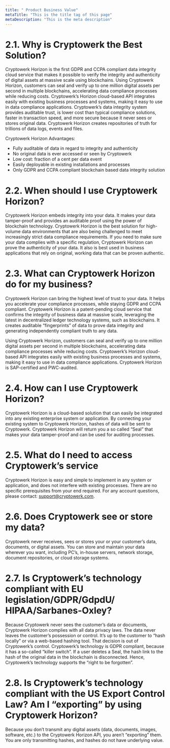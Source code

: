 ```yaml
---
title: " Product Business Value"
metaTitle: "This is the title tag of this page"
metaDescription: "This is the meta description"
---
```


# 2.1. Why is Cryptowerk the Best Solution?
Cryptowerk Horizon is the first GDPR and CCPA compliant data integrity cloud service that makes it possible to verify the integrity and authenticity of digital assets at massive scale using blockchains. Using Cryptowerk Horizon, customers can seal and verify up to one million digital assets per second in multiple blockchains, accelerating data compliance processes while reducing costs. Cryptowerk’s Horizon cloud-based API integrates easily with existing business processes and systems, making it easy to use in data compliance applications. Cryptowerk’s data integrity system provides auditable trust, is lower cost than typical compliance solutions, faster in transaction speed, and more secure because it never sees or stores original data. Cryptowerk Horizon creates repositories of truth for trillions of data logs, events and files.

Cryptowerk Horizon Advantages:
- Fully auditable of data in regard to integrity and authenticity
- No original data is ever accessed or seen by Cryptowerk
- Low cost: fraction of a cent per data event
- Easily deployable in existing installations and processes
- Only GDPR and CCPA compliant blockchain based data integrity solution

# 2.2. When should I use Cryptowerk Horizon?
Cryptowerk Horizon embeds integrity into your data. It makes your data tamper-proof and provides an auditable proof using the power of blockchain technology. Cryptowerk Horizon is the best solution for high-volume data environments that are also being challenged to meet increasingly strict data compliance requirements. If you need to make sure your data complies with a specific regulation, Cryptowerk Horizon can prove the authenticity of your data. It also is best used in business applications that rely on original, working data that can be proven authentic.

# 2.3. What can Cryptowerk Horizon do for my business?
Cryptowerk Horizon can bring the highest level of trust to your data. It helps you accelerate your compliance processes, while staying GDPR and CCPA compliant. Cryptowerk Horizon is a patent-pending cloud service that confirms the integrity of business data at massive scale, leveraging the latest in decentralized ledger technology systems, such as blockchains. It creates auditable “fingerprints” of data to prove data integrity and generating independently compliant truth to any data.

Using Cryptowerk Horizon, customers can seal and verify up to one million digital assets per second in multiple blockchains, accelerating data compliance processes while reducing costs. Cryptowerk’s Horizon cloud-based API integrates easily with existing business processes and systems, making it easy to use in data compliance applications. Cryptowerk Horizon is SAP-certified and PWC-audited.

# 2.4. How can I use Cryptowerk Horizon?
Cryptowerk Horizon is a cloud-based solution that can easily be integrated into any existing enterprise system or application. By connecting your existing system to Cryptowerk Horizon, hashes of data will be sent to Cryptowerk. Cryptowerk Horizon will return you a so called “Seal” that makes your data tamper-proof and can be used for auditing processes.

# 2.5. What do I need to access Cryptowerk’s service
Cryptowerk Horizon is easy and simple to implement in any system or application, and does not interfere with existing processes. There are no specific prerequisites from your end required. For any account questions, please contact: support@cryptowerk.com.

# 2.6. Does Cryptowerk see or store my data?
Cryptowerk never receives, sees or stores your or your customer’s data, documents, or digital assets. You can store and maintain your data wherever you want, including PC’s, in-house servers, network storage, document repositories, or cloud storage systems.

# 2.7. Is Cryptowerk’s technology compliant with EU legislation/GDPR/GdpdU/ HIPAA/Sarbanes-Oxley?
Because Cryptowerk never sees the customer’s data or documents, Cryptowerk Horizon complies with all data privacy laws. The data never leaves the customer’s possession or control. It’s up to the customer to “hash locally” or via a web-based hashing tool. That decision is out of Cryptowerk’s control. Cryptowerk’s technology is GDPR compliant, because it has a so-called “killer switch”. If a user deletes a Seal, the hash link to the hash of the original data in the blockchain is disconnected. Hence, Cryptowerk’s technology supports the “right to be forgotten”.

# 2.8. Is Cryptowerk’s technology compliant with the US Export Control Law? Am I “exporting” by using Cryptowerk Horizon?
Because you don’t transmit any digital assets (data, documents, images, software, etc.) to the Cryptowerk Horizon API, you aren’t “exporting” them. You are only transmitting hashes, and hashes do not have underlying value.
